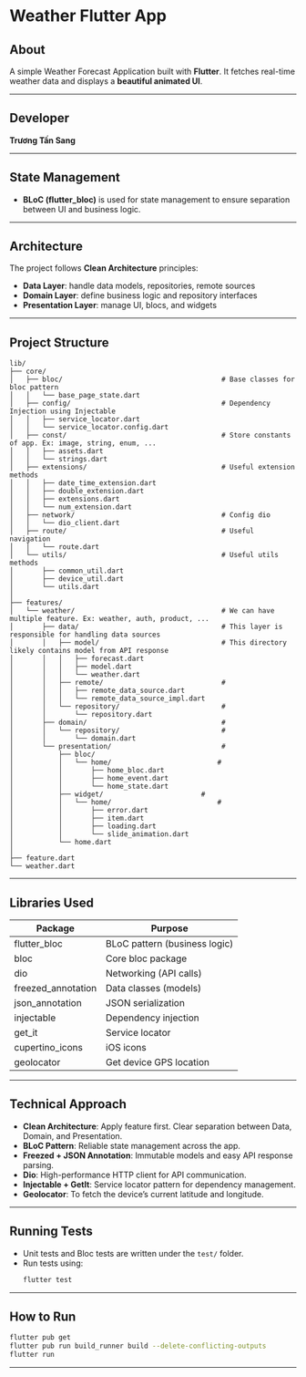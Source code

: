 # Weather Flutter App

## About
A simple Weather Forecast Application built with **Flutter**.
It fetches real-time weather data and displays a **beautiful animated UI**.

---

## Developer
**Trương Tấn Sang**

---

## State Management
- **BLoC (flutter_bloc)** is used for state management to ensure separation between UI and business logic.

---

## Architecture
The project follows **Clean Architecture** principles:
- **Data Layer**: handle data models, repositories, remote sources
- **Domain Layer**: define business logic and repository interfaces
- **Presentation Layer**: manage UI, blocs, and widgets

---

## Project Structure
```
lib/
├── core/
│   ├── bloc/                                       # Base classes for bloc pattern
│   │   └── base_page_state.dart
│   ├── config/                                     # Dependency Injection using Injectable
│   │   ├── service_locator.dart
│   │   └── service_locator.config.dart
│   ├── const/                                      # Store constants of app. Ex: image, string, enum, ...
│   │   ├── assets.dart
│   │   └── strings.dart
│   ├── extensions/                                 # Useful extension methods
│   │   ├── date_time_extension.dart
│   │   ├── double_extension.dart
│   │   ├── extensions.dart
│   │   └── num_extension.dart
│   ├── network/                                    # Config dio
│   │   └── dio_client.dart
│   ├── route/                                      # Useful navigation
│   │   └── route.dart
│   └── utils/                                      # Useful utils methods
│       ├── common_util.dart
│       ├── device_util.dart
│       └── utils.dart
│
├── features/
│   └── weather/                                    # We can have multiple feature. Ex: weather, auth, product, ...
│       ├── data/                                   # This layer is responsible for handling data sources
│       │   ├── model/                              # This directory likely contains model from API response
│       │   │   ├── forecast.dart
│       │   │   ├── model.dart
│       │   │   └── weather.dart
│       │   ├── remote/                             #
│       │   │   ├── remote_data_source.dart
│       │   │   └── remote_data_source_impl.dart
│       │   └── repository/                         #
│       │       └── repository.dart
│       ├── domain/                                 #
│       │   └── repository/                         #
│       │       └── domain.dart
│       └── presentation/                           #
│           ├── bloc/
│           │   └── home/                          #
│           │       ├── home_bloc.dart
│           │       ├── home_event.dart
│           │       └── home_state.dart
│           ├── widget/                        #
│           │   └── home/                          #
│           │       ├── error.dart
│           │       ├── item.dart
│           │       ├── loading.dart
│           │       └── slide_animation.dart
│           └── home.dart
│
├── feature.dart
└── weather.dart
```

---

## Libraries Used

| Package              | Purpose                            |
| -------------------- | ---------------------------------- |
| flutter_bloc         | BLoC pattern (business logic)      |
| bloc                 | Core bloc package                  |
| dio                  | Networking (API calls)             |
| freezed_annotation   | Data classes (models)              |
| json_annotation      | JSON serialization                 |
| injectable           | Dependency injection               |
| get_it               | Service locator                    |
| cupertino_icons      | iOS icons                          |
| geolocator           | Get device GPS location            |

---

## Technical Approach

- **Clean Architecture**: Apply feature first. Clear separation between Data, Domain, and Presentation.
- **BLoC Pattern**: Reliable state management across the app.
- **Freezed + JSON Annotation**: Immutable models and easy API response parsing.
- **Dio**: High-performance HTTP client for API communication.
- **Injectable + GetIt**: Service locator pattern for dependency management.
- **Geolocator**: To fetch the device’s current latitude and longitude.

---

## Running Tests

- Unit tests and Bloc tests are written under the `test/` folder.
- Run tests using:
  ```bash
  flutter test
  ```

---

## How to Run

```bash
flutter pub get
flutter pub run build_runner build --delete-conflicting-outputs
flutter run
```

---
